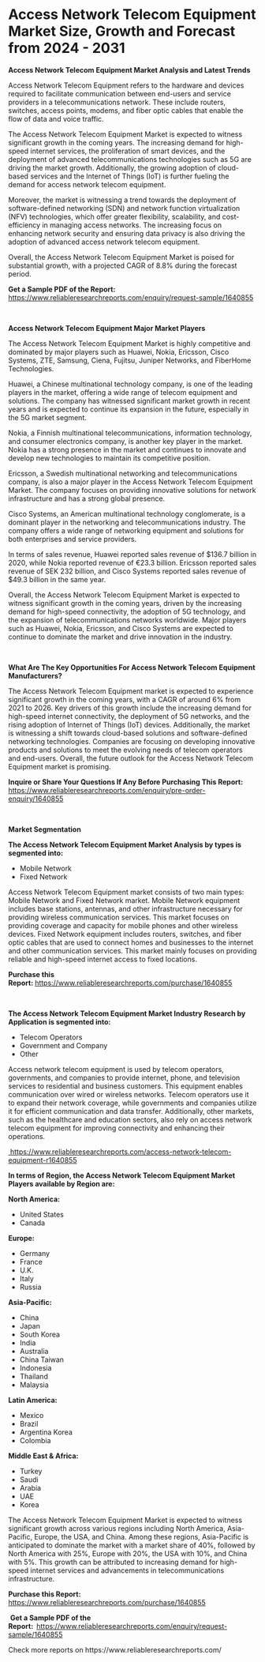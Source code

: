 <p><h1>Access Network Telecom Equipment Market Size, Growth and Forecast from 2024 - 2031</h1></p><p><strong>Access Network Telecom Equipment Market Analysis and Latest Trends</strong></p>
<p><p>Access Network Telecom Equipment refers to the hardware and devices required to facilitate communication between end-users and service providers in a telecommunications network. These include routers, switches, access points, modems, and fiber optic cables that enable the flow of data and voice traffic.</p><p>The Access Network Telecom Equipment Market is expected to witness significant growth in the coming years. The increasing demand for high-speed internet services, the proliferation of smart devices, and the deployment of advanced telecommunications technologies such as 5G are driving the market growth. Additionally, the growing adoption of cloud-based services and the Internet of Things (IoT) is further fueling the demand for access network telecom equipment.</p><p>Moreover, the market is witnessing a trend towards the deployment of software-defined networking (SDN) and network function virtualization (NFV) technologies, which offer greater flexibility, scalability, and cost-efficiency in managing access networks. The increasing focus on enhancing network security and ensuring data privacy is also driving the adoption of advanced access network telecom equipment.</p><p>Overall, the Access Network Telecom Equipment Market is poised for substantial growth, with a projected CAGR of 8.8% during the forecast period.</p></p>
<p><strong>Get a Sample PDF of the Report:&nbsp;</strong> <a href="https://www.reliableresearchreports.com/enquiry/request-sample/1640855">https://www.reliableresearchreports.com/enquiry/request-sample/1640855</a></p>
<p>&nbsp;</p>
<p><strong>Access Network Telecom Equipment Major Market Players</strong></p>
<p><p>The Access Network Telecom Equipment Market is highly competitive and dominated by major players such as Huawei, Nokia, Ericsson, Cisco Systems, ZTE, Samsung, Ciena, Fujitsu, Juniper Networks, and FiberHome Technologies. </p><p>Huawei, a Chinese multinational technology company, is one of the leading players in the market, offering a wide range of telecom equipment and solutions. The company has witnessed significant market growth in recent years and is expected to continue its expansion in the future, especially in the 5G market segment.</p><p>Nokia, a Finnish multinational telecommunications, information technology, and consumer electronics company, is another key player in the market. Nokia has a strong presence in the market and continues to innovate and develop new technologies to maintain its competitive position.</p><p>Ericsson, a Swedish multinational networking and telecommunications company, is also a major player in the Access Network Telecom Equipment Market. The company focuses on providing innovative solutions for network infrastructure and has a strong global presence.</p><p>Cisco Systems, an American multinational technology conglomerate, is a dominant player in the networking and telecommunications industry. The company offers a wide range of networking equipment and solutions for both enterprises and service providers.</p><p>In terms of sales revenue, Huawei reported sales revenue of $136.7 billion in 2020, while Nokia reported revenue of €23.3 billion. Ericsson reported sales revenue of SEK 232 billion, and Cisco Systems reported sales revenue of $49.3 billion in the same year.</p><p>Overall, the Access Network Telecom Equipment Market is expected to witness significant growth in the coming years, driven by the increasing demand for high-speed connectivity, the adoption of 5G technology, and the expansion of telecommunications networks worldwide. Major players such as Huawei, Nokia, Ericsson, and Cisco Systems are expected to continue to dominate the market and drive innovation in the industry.</p></p>
<p>&nbsp;</p>
<p><strong>What Are The Key Opportunities For Access Network Telecom Equipment Manufacturers?</strong></p>
<p><p>The Access Network Telecom Equipment market is expected to experience significant growth in the coming years, with a CAGR of around 6% from 2021 to 2026. Key drivers of this growth include the increasing demand for high-speed internet connectivity, the deployment of 5G networks, and the rising adoption of Internet of Things (IoT) devices. Additionally, the market is witnessing a shift towards cloud-based solutions and software-defined networking technologies. Companies are focusing on developing innovative products and solutions to meet the evolving needs of telecom operators and end-users. Overall, the future outlook for the Access Network Telecom Equipment market is promising.</p></p>
<p><strong>Inquire or Share Your Questions If Any Before Purchasing This Report:</strong> <a href="https://www.reliableresearchreports.com/enquiry/pre-order-enquiry/1640855">https://www.reliableresearchreports.com/enquiry/pre-order-enquiry/1640855</a></p>
<p>&nbsp;</p>
<p><strong>Market Segmentation</strong></p>
<p><strong>The Access Network Telecom Equipment Market Analysis by types is segmented into:</strong></p>
<p><ul><li>Mobile Network</li><li>Fixed Network</li></ul></p>
<p><p>Access Network Telecom Equipment market consists of two main types: Mobile Network and Fixed Network market. Mobile Network equipment includes base stations, antennas, and other infrastructure necessary for providing wireless communication services. This market focuses on providing coverage and capacity for mobile phones and other wireless devices. Fixed Network equipment includes routers, switches, and fiber optic cables that are used to connect homes and businesses to the internet and other communication services. This market mainly focuses on providing reliable and high-speed internet access to fixed locations.</p></p>
<p><strong>Purchase this Report:&nbsp;</strong><a href="https://www.reliableresearchreports.com/purchase/1640855">https://www.reliableresearchreports.com/purchase/1640855</a></p>
<p>&nbsp;</p>
<p><strong>The Access Network Telecom Equipment Market Industry Research by Application is segmented into:</strong></p>
<p><ul><li>Telecom Operators</li><li>Government and Company</li><li>Other</li></ul></p>
<p><p>Access network telecom equipment is used by telecom operators, governments, and companies to provide internet, phone, and television services to residential and business customers. This equipment enables communication over wired or wireless networks. Telecom operators use it to expand their network coverage, while governments and companies utilize it for efficient communication and data transfer. Additionally, other markets, such as the healthcare and education sectors, also rely on access network telecom equipment for improving connectivity and enhancing their operations.</p></p>
<p><a href="https://www.reliableresearchreports.com/access-network-telecom-equipment-r1640855">&nbsp;https://www.reliableresearchreports.com/access-network-telecom-equipment-r1640855</a></p>
<p><strong>In terms of Region, the Access Network Telecom Equipment Market Players available by Region are:</strong></p>
<p>
    <p> <strong> North America: </strong>
        <ul>
            <li>United States</li>
            <li>Canada</li>
        </ul>
        </p> 
    <p> <strong> Europe: </strong>
        <ul>
            <li>Germany</li>
            <li>France</li>
            <li>U.K.</li>
            <li>Italy</li>
            <li>Russia</li>
        </ul>
        </p> 
    <p> <strong> Asia-Pacific: </strong>
        <ul>
            <li>China</li>
            <li>Japan</li>
            <li>South Korea</li>
            <li>India</li>
            <li>Australia</li>
            <li>China Taiwan</li>
            <li>Indonesia</li>
            <li>Thailand</li>
            <li>Malaysia</li>
        </ul>
        </p> 
    <p> <strong> Latin America: </strong>
        <ul>
            <li>Mexico</li>
            <li>Brazil</li>
            <li>Argentina Korea</li>
            <li>Colombia</li>
        </ul>
        </p> 
    <p> <strong> Middle East & Africa: </strong>
        <ul>
            <li>Turkey</li>
            <li>Saudi</li>
            <li>Arabia</li>
            <li>UAE</li>
            <li>Korea</li>
        </ul>
    </p>
    </p>
<p><p>The Access Network Telecom Equipment Market is expected to witness significant growth across various regions including North America, Asia-Pacific, Europe, the USA, and China. Among these regions, Asia-Pacific is anticipated to dominate the market with a market share of 40%, followed by North America with 25%, Europe with 20%, the USA with 10%, and China with 5%. This growth can be attributed to increasing demand for high-speed internet services and advancements in telecommunications infrastructure.</p></p>
<p><strong>Purchase this Report: </strong><a href="https://www.reliableresearchreports.com/purchase/1640855">https://www.reliableresearchreports.com/purchase/1640855</a></p>
<p>&nbsp;<strong>Get a Sample PDF of the Report:&nbsp;&nbsp;</strong><a href="https://www.reliableresearchreports.com/enquiry/request-sample/1640855">https://www.reliableresearchreports.com/enquiry/request-sample/1640855</a></p>
<p><strong></strong></p>
<p>Check more reports on https://www.reliableresearchreports.com/</p>